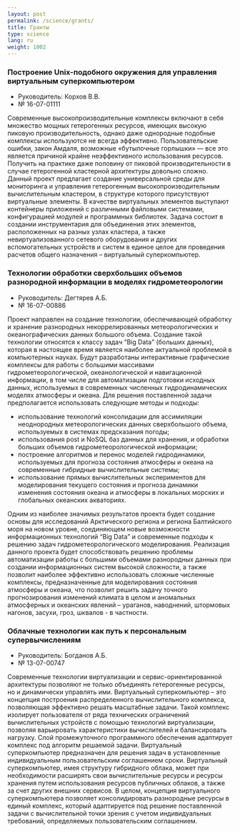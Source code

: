 ```yaml
---
layout: post
permalink: /science/grants/
title: Гранты
type: science
lang: ru
weight: 1002
---
```


<!--
### Виртуальный суперкомпьютер как инструмент для решения комплексных проблем

- Руководитель: Богданов А.Б.
- № 16-07-01113
-->

### Построение Unix-подобного окружения для управления виртуальным суперкомпьютером

- Руководитель: Корхов В.В.
- № 16-07-01111
	
Современные высокопроизводительные комплексы включают в себя множество мощных гетерогенных ресурсов, имеющих высокую пиковую производительность, однако даже однородные подобные комплексы используются не всегда эффективно. Пользовательские ошибки, закон Амдаля, возможные «бутылочные горлышки» — все это является причиной крайне неэффективного использования ресурсов. Получить на практике даже половину от пиковой производительности в случае гетерогенной кластерной архитектуры довольно сложно. Данный проект предлагает создание универсальной среды для мониторинга и управления гетерогенным высокопроизводительным вычислительным кластером, в структуре которого присутствуют виртуальные элементы. В качестве виртуальных элементов выступают контейнеры приложений с различными файловыми системами, конфигурацией модулей и программных библиотек. Задача состоит в создании инструментария для объединения этих элементов, расположенных на разных узлах кластера, а также невиртуализованного сетевого оборудования и других вспомогательных устройств и систем в единое целое для проведения расчетов общего назначения – виртуальный суперкомпьютер.

### Технологии обработки сверхбольших объемов разнородной информации в моделях гидрометеорологии

- Руководитель: Дегтярев А.Б.
- № 16-07-00886

Проект направлен на создание технологии, обеспечивающей обработку и хранение разнородных некоррелированных метеорологических и океанографических данных большого объема.
Создание такой технологии относятся к классу задач <q>Big Data</q> (больших данных), которая в настоящее время является наиболее актуальной проблемой в компьютерных науках. Будут разработаны интерактивные графические комплексы для работы с большими массивами гидрометеорологической, океанологической и навигационной информации, в том числе для автоматизации подготовки исходных данных, используемых в современных численных гидродинамических моделях атмосферы и океана.
Для решения поставленной задачи предполагается использовать следующие методы и подходы:

- использование технологий консолидации для ассимиляции неоднородных метеорологических данных сверхбольшого объема, используемых в системах предсказания погоды;
- использования post и NoSQL баз данных для хранения, и обработки больших объемов гидрометеорологической информации;
- построение алгоритмов и перенос моделей гидродинамики, используемых для прогноза состояния атмосферы и океана на современные гибридные вычислительные системы;
- использование прямых вычислительных экспериментов для моделирования текущего состояния и прогноза динамики изменения состояния океана и атмосферы в локальных морских и глобальных океанских акваториях.

Одним из наиболее значимых результатов проекта будет создание основы для исследований Арктического региона и региона Балтийского моря на новом уровне, соединяющем новые возможности информационных технологий <q>Big Data</q> и современные подходы к решению задач гидрометеорологического моделирования.
Реализация данного проекта будет способствовать решению проблемы автоматизации работы с большими объемами разнородных данных при создании информационных систем высокой сложности, а также позволит наиболее эффективно использовать сложные численные комплексы, предназначенные для моделирования состояния атмосферы и океана, что позволит решить задачу точного прогнозирования изменений климата в целом и аномальных атмосферных и океанских явлений – ураганов, наводнений, штормовых нагонов, засухи, гроз, шквалов - в частности.

### Облачные технологии как путь к персональным супервычислениям

- Руководитель: Богданов А.Б.
- № 13-07-00747

Современные технологии виртуализации и сервис-ориентированной архитектуры позволяют не только объединять гетерогенные ресурсы, но и динамически управлять ими. Виртуальный суперкомпьютер – это концепция построения распределенного вычислительного комплекса, позволяющая эффективно решать масштабные задачи. Такой комплекс изолирует пользователя от ряда технических ограничений вычислительных устройств с помощью технологий виртуализации, позволяя варьировать характеристики вычислителей и балансировать нагрузку. Слой промежуточного программного обеспечения адаптирует комплекс под алгоритм решаемой задачи. Виртуальный суперкомпьютер предназначен для решения задач в установленные индивидуальным пользовательским соглашением сроки. Виртуальный суперкомпьютер, имея структуру гибридного облака, может при необходимости расширять свои вычислительные ресурсы и ресурсы хранения путем использования ресурсов публичных облаков, а также за счет других внешних сервисов. В целом, концепция виртуального суперкомпьютера позволяет консолидировать разнородные ресурсы в единый комплекс, который адаптируется под решение поставленной задачи с вычислительной точки зрения с учетом индивидуальных требований, определяемых пользовательским соглашением.
